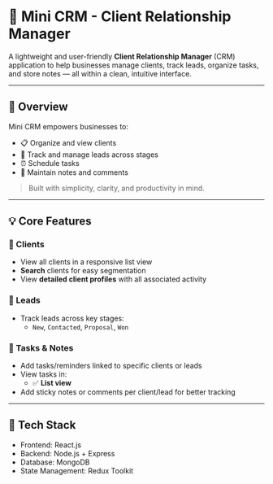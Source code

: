 # 💼 Mini CRM - Client Relationship Manager

A lightweight and user-friendly **Client Relationship Manager** (CRM) application to help businesses manage clients, track leads, organize tasks, and store notes — all within a clean, intuitive interface.

---

## 🚀 Overview

Mini CRM empowers businesses to:

- 📋 Organize and view clients
- 🎯 Track and manage leads across stages
- ⏰ Schedule tasks 
- 📝 Maintain notes and comments

> Built with simplicity, clarity, and productivity in mind.

---

## 💡 Core Features

### 🔹 Clients
- View all clients in a responsive  list view
- **Search** clients for easy segmentation
- View **detailed client profiles** with all associated activity

### 🔹 Leads
- Track leads across key stages:
  - `New`, `Contacted`, `Proposal`, `Won`

### 🔹 Tasks & Notes
- Add tasks/reminders linked to specific clients or leads
- View tasks in:
  - ✅ **List view**
- Add sticky notes or comments per client/lead for better tracking

---

## 🧩 Tech Stack 
- Frontend: React.js  
- Backend: Node.js + Express
- Database: MongoDB 
- State Management: Redux Toolkit 
